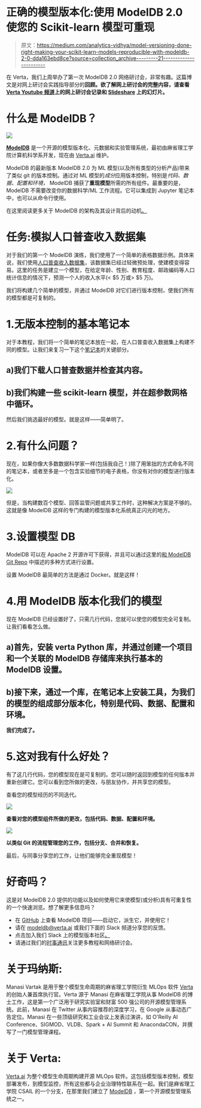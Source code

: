 # 正确的模型版本化:使用 ModelDB 2.0 使您的 Scikit-learn 模型可重现

> 原文：<https://medium.com/analytics-vidhya/model-versioning-done-right-making-your-scikit-learn-models-reproducible-with-modeldb-2-0-dda163ebd8ce?source=collection_archive---------21----------------------->

在 Verta，我们上周举办了第一次 ModelDB 2.0 网络研讨会，非常有趣。这篇博文是对网上研讨会实践指导部分的**回顾。欲了解网上研讨会的完整内容，请查看 [Verta Youtube 频道](https://youtu.be/U0lyF_lHngo)上的网上研讨会记录和 [Slideshare](https://www.slideshare.net/ManasiVartak1/model-versioning-done-right-a-modeldb-20-walkthrough) 上的幻灯片。**

# 什么是 ModelDB？

![](img/90fbbef624af91afa036b5be1854c0b2.png)

[**ModelDB**](https://github.com/VertaAI/modeldb) 是一个开源的模型版本化、元数据和实验管理系统，最初由麻省理工学院计算机科学系开发，现在由 [Verta.ai](https://verta.ai) 维护。

ModelDB 的最新版本 ModelDB 2.0 为 ML 模型(以及所有类型的分析产品)带来了类似 git 的版本控制。通过对 ML 模型的*成分*应用版本控制，特别是*代码、数据、配置和环境，* ModelDB 捕获了**重现模型**所需的所有组件。最重要的是，ModelDB 不需要改变你的数据科学/ML 工作流程。它可以集成到 Jupyter 笔记本中，也可以从命令行使用。

在这里阅读更多关于 ModelDB 的架构及其设计背后的动机[。](https://blog.verta.ai/blog/modeldb-2.0-is-here)

# 任务:模拟人口普查收入数据集

对于我们的第一个 ModelDB 演练，我们使用了一个简单的表格数据示例。具体来说，我们使用[人口普查收入数据集](http://archive.ics.uci.edu/ml/datasets/Census+Income)，该数据集已经过轻微预处理，使建模变得容易。这里的任务是建立一个模型，在给定年龄、性别、教育程度、邮政编码等人口统计信息的情况下，预测一个人的收入水平(< $5 万或> $5 万)。

我们将构建几个简单的模型，并通过 ModelDB 对它们进行版本控制，使我们所有的模型都是可复制的。

# 1.无版本控制的基本笔记本

对于本教程，我们将一个简单的笔记本放在一起，在人口普查收入数据集上构建不同的模型。让我们来复习一下这个[笔记本](https://github.com/VertaAI/modeldb/blob/master/demos/webinar-2020-4-1/census-s3-oss-versioning.ipynb)的关键部分。

## a)我们下载人口普查数据并检查其内容。

## b)我们构建一些 scikit-learn 模型，并在超参数网格中循环。

然后我们挑选最好的模型。就是这样——简单明了。

# 2.有什么问题？

现在，如果你像大多数数据科学家一样(包括我自己！)除了用笨拙的方式命名不同的笔记本，或者至多是一个包含实验细节的电子表格，你没有对你的模型进行版本化。

![](img/7d350790237dd31c7eec4660ea5cb80a.png)

但是，当构建数百个模型、回答监管问题或共享工作时，这种解决方案是不够的。这就是像 ModelDB 这样的专门构建的模型版本化系统真正闪光的地方。

# 3.设置模型 DB

ModelDB 可以在 Apache 2 开源许可下获得，并且可以通过这里的[和 ModelDB](https://docs.google.com/document/d/1j-wEd44Zdgz8Mwfk1ddiqKEhSAAyjvYpW2uN6wsKUEk/edit) [Git Repo](https://github.com/VertaAI/modeldb) 中描述的多种方式进行设置。

设置 ModelDB 最简单的方法是通过 Docker。就是这样！

# 4.用 ModelDB 版本化我们的模型

现在 ModelDB 已经设置好了，只需几行代码，您就可以使您的模型完全可复制。让我们看看怎么做。

## a)首先，安装 verta Python 库，并通过创建一个项目和一个关联的 ModelDB 存储库来执行基本的 ModelDB 设置。

## b)接下来，通过一个库，在笔记本上安装工具，为我们的模型的组成部分版本化，特别是代码、数据、配置和环境。

**我们完成了。**

# 5.这对我有什么好处？

有了这几行代码，您的模型现在是可复制的。您可以随时返回到模型的任何版本并重新创建它。您可以看到您所做的更改，与朋友协作，并共享您的模型。

查看您的模型经历的不同迭代。

![](img/61904655c4b23fcb0a560915f52172ed.png)

**查看对您的模型组件所做的更改，包括代码、数据、配置和环境。**

![](img/9b6ce7548eed45d4ddbb9e714dc7915a.png)

**以类似 Git 的流程管理您的工作，包括分支、合并和恢复。**

最后，与同事分享您的工作，让他们能够完全重现模型！

# 好奇吗？

这是对 ModelDB 2.0 提供的功能以及如何使用它来使模型(或分析)具有可重复性的一个快速浏览。想了解更多信息吗？

*   在 [GitHub](https://github.com/VertaAI/modeldb) 上查看 ModelDB 项目——启动它，派生它，并使用它！
*   请在 [modeldb@verta.ai](mailto:modeldb@verta.ai) 或我们下面的 Slack 频道分享您的反馈。
*   点击加入我们 Slack 上的模型版本社区[。](http://bit.ly/modeldb-mlops)
*   请通过我们的[时事通讯](https://www.verta.ai/newsletter/)关注更多教程和网络研讨会。

# 关于玛纳斯:

Manasi Vartak 是用于整个模型生命周期的麻省理工学院衍生 MLOps 软件 [Verta](https://conferences.oreilly.com/strata-data-ai/stai-ca/public/schedule/speaker/www.verta.ai) 的创始人兼首席执行官。Verta 源于 Manasi 在麻省理工学院从事 ModelDB 的博士工作，这是第一个广泛用于研究实验室和财富 500 强公司的开源模型管理系统。此前，Manasi 在 Twitter 从事内容推荐的深度学习，在 Google 从事动态广告定位。Manasi 在一些顶级研究和工业会议上发表过演讲，如 O'Reilly AI Conference、SIGMOD、VLDB、Spark + AI Summit 和 AnacondaCON，并撰写了一门模型管理课程。

# 关于 Verta:

[Verta.ai](https://verta.ai/) 为整个模型生命周期构建开源 MLOps 软件。这包括模型版本控制，模型部署发布，到模型监控，所有这些都与企业治理特性联系在一起。我们是麻省理工学院 CSAIL 的一个分支，在那里我们建立了 [ModelDB](https://github.com/VertaAI/modeldb) ，第一个开源模型管理系统之一。